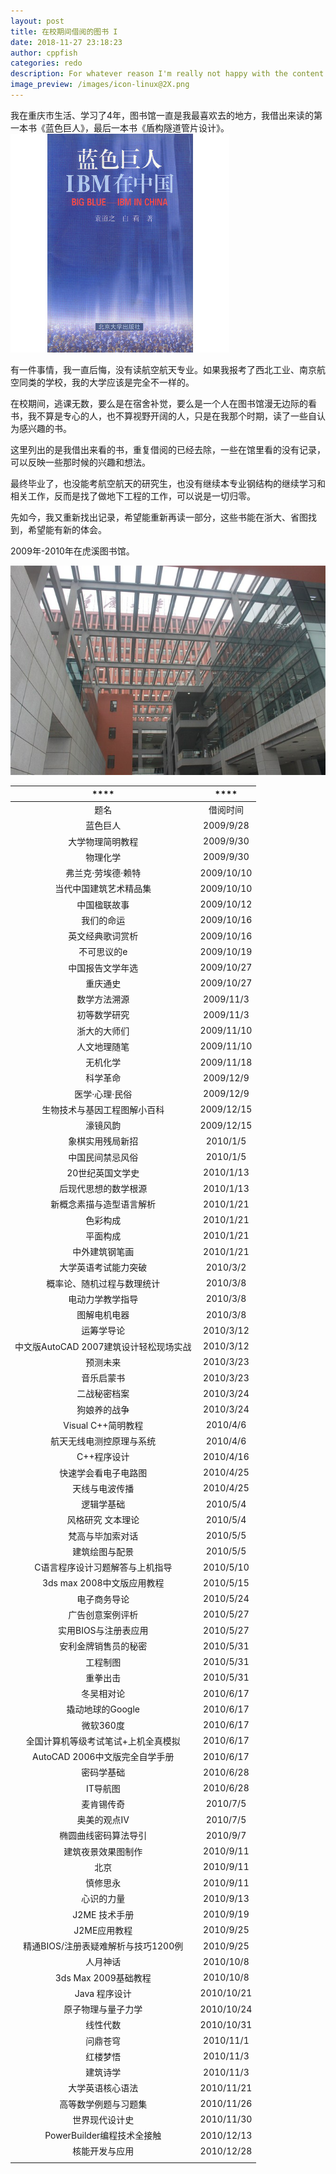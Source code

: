 ```yaml
---
layout: post
title: 在校期间借阅的图书 I
date: 2018-11-27 23:18:23
author: cppfish
categories: redo
description: For whatever reason I'm really not happy with the content I've written in the past so I'm going to start over again, from scratch.
image_preview: /images/icon-linux@2X.png
---
```


我在重庆市生活、学习了4年，图书馆一直是我最喜欢去的地方，我借出来读的第一本书《蓝色巨人》，最后一本书《盾构隧道管片设计》。
![](/images/cqu/big-blue-IBM-in-China.jpg)



有一件事情，我一直后悔，没有读航空航天专业。如果我报考了西北工业、南京航空同类的学校，我的大学应该是完全不一样的。

在校期间，逃课无数，要么是在宿舍补觉，要么是一个人在图书馆漫无边际的看书，我不算是专心的人，也不算视野开阔的人，只是在我那个时期，读了一些自认为感兴趣的书。

这里列出的是我借出来看的书，重复借阅的已经去除，一些在馆里看的没有记录，可以反映一些那时候的兴趣和想法。

最终毕业了，也没能考航空航天的研究生，也没有继续本专业钢结构的继续学习和相关工作，反而是找了做地下工程的工作，可以说是一切归零。

先如今，我又重新找出记录，希望能重新再读一部分，这些书能在浙大、省图找到，希望能有新的体会。

2009年-2010年在虎溪图书馆。

![](/images/cqu/cqu-huxi-lib.jpg)

<!-- external_url: # -->

| ****                        | ****       |
|:---------------------------:|:----------:|
| 题名                          | 借阅时间       |
| 蓝色巨人                        | 2009/9/28  |
| 大学物理简明教程                    | 2009/9/30  |
| 物理化学                        | 2009/9/30  |
| 弗兰克·劳埃德·赖特                  | 2009/10/10 |
| 当代中国建筑艺术精品集                 | 2009/10/10 |
| 中国楹联故事                      | 2009/10/12 |
| 我们的命运                       | 2009/10/16 |
| 英文经典歌词赏析                    | 2009/10/16 |
| 不可思议的e                      | 2009/10/19 |
| 中国报告文学年选                    | 2009/10/27 |
| 重庆通史                        | 2009/10/27 |
| 数学方法溯源                      | 2009/11/3  |
| 初等数学研究                      | 2009/11/3  |
| 浙大的大师们                      | 2009/11/10 |
| 人文地理随笔                      | 2009/11/10 |
| 无机化学                        | 2009/11/18 |
| 科学革命                        | 2009/12/9  |
| 医学·心理·民俗                    | 2009/12/9  |
| 生物技术与基因工程图解小百科              | 2009/12/15 |
| 濠镜风韵                        | 2009/12/15 |
| 象棋实用残局新招                    | 2010/1/5   |
| 中国民间禁忌风俗                    | 2010/1/5   |
| 20世纪英国文学史                   | 2010/1/13  |
| 后现代思想的数学根源                  | 2010/1/13  |
| 新概念素描与造型语言解析                | 2010/1/21  |
| 色彩构成                        | 2010/1/21  |
| 平面构成                        | 2010/1/21  |
| 中外建筑钢笔画                     | 2010/1/21  |
| 大学英语考试能力突破                  | 2010/3/2   |
| 概率论、随机过程与数理统计               | 2010/3/8   |
| 电动力学教学指导                    | 2010/3/8   |
| 图解电机电器                      | 2010/3/8   |
| 运筹学导论                       | 2010/3/12  |
| 中文版AutoCAD   2007建筑设计轻松现场实战 | 2010/3/12  |
| 预测未来                        | 2010/3/23  |
| 音乐启蒙书                       | 2010/3/23  |
| 二战秘密档案                      | 2010/3/24  |
| 狗娘养的战争                      | 2010/3/24  |
| Visual   C\+\+简明教程          | 2010/4/6   |
| 航天无线电测控原理与系统                | 2010/4/6   |
| C\+\+程序设计                   | 2010/4/16  |
| 快速学会看电子电路图                  | 2010/4/25  |
| 天线与电波传播                     | 2010/4/25  |
| 逻辑学基础                       | 2010/5/4   |
| 风格研究 文本理论                   | 2010/5/4   |
| 梵高与毕加索对话                    | 2010/5/5   |
| 建筑绘图与配景                     | 2010/5/5   |
| C语言程序设计习题解答与上机指导            | 2010/5/10  |
| 3ds max   2008中文版应用教程       | 2010/5/15  |
| 电子商务导论                      | 2010/5/24  |
| 广告创意案例评析                    | 2010/5/27  |
| 实用BIOS与注册表应用                | 2010/5/27  |
| 安利金牌销售员的秘密                  | 2010/5/31  |
| 工程制图                        | 2010/5/31  |
| 重拳出击                        | 2010/5/31  |
| 冬吴相对论                       | 2010/6/17  |
| 撬动地球的Google                 | 2010/6/17  |
| 微软360度                      | 2010/6/17  |
| 全国计算机等级考试笔试\+上机全真模拟         | 2010/6/17  |
| AutoCAD   2006中文版完全自学手册     | 2010/6/17  |
| 密码学基础                       | 2010/6/28  |
| IT导航图                       | 2010/6/28  |
| 麦肯锡传奇                       | 2010/7/5   |
| 奥美的观点IV                     | 2010/7/5   |
| 椭圆曲线密码算法导引                  | 2010/9/7   |
| 建筑夜景效果图制作                   | 2010/9/11  |
| 北京                          | 2010/9/11  |
| 慎修思永                        | 2010/9/11  |
| 心识的力量                       | 2010/9/13  |
| J2ME 技术手册                   | 2010/9/19  |
| J2ME应用教程                    | 2010/9/25  |
| 精通BIOS/注册表疑难解析与技巧1200例      | 2010/9/25  |
| 人月神话                        | 2010/10/8  |
| 3ds Max   2009基础教程          | 2010/10/8  |
| Java 程序设计                   | 2010/10/21 |
| 原子物理与量子力学                   | 2010/10/24 |
| 线性代数                        | 2010/10/31 |
| 问鼎苍穹                        | 2010/11/1  |
| 红楼梦悟                        | 2010/11/3  |
| 建筑诗学                        | 2010/11/3  |
| 大学英语核心语法                    | 2010/11/21 |
| 高等数学例题与习题集                  | 2010/11/26 |
| 世界现代设计史                     | 2010/11/30 |
| PowerBuilder编程技术全接触         | 2010/12/13 |
| 核能开发与应用                     | 2010/12/28 |
|                             |            |
